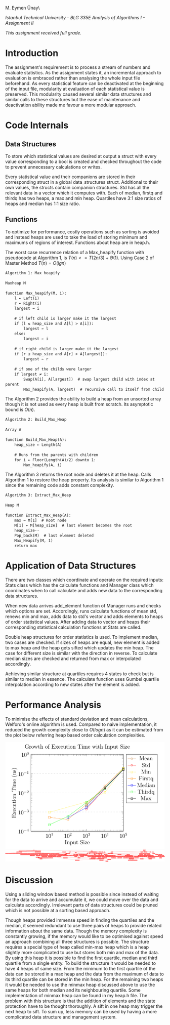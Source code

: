 
M. Eymen Ünay\

*Istanbul Technical University - BLG 335E Analysis of Algorithms I - Assignment II*

*This assignment received full grade.*

# Introduction

The assignment's requirement is to process a stream of numbers and
evaluate statistics. As the assignment states it, an incremental
approach to evaluation is embraced rather than analysing the whole input
file beforehand. As every statistical feature can be deactivated at the
beginning of the input file, modularity at evaluation of each
statistical value is preserved. This modularity caused several similar
data structures and similar calls to these structures but the ease of
maintenance and deactivation ability made me favour a more modular
approach.

# Code Internals

## Data Structures

To store which statistical values are desired at output a struct with
every value corresponding to a bool is created and checked throughout
the code to prevent unnecessary calculations or writes.

Every statistical value and their companions are stored in their
corresponding struct in a global data_structures struct. Additional to
their own values, the structs contain companion structures. Std has all
the relevant data in a vector which it computes with. Each of median,
firstq and thirdq has two heaps, a max and min heap. Quartiles have 3:1
size ratios of heaps and median has 1:1 size ratio.

## Functions

To optimize for performance, costly operations such as sorting is
avoided and instead heaps are used to take the load of storing minimum
and maximums of regions of interest. Functions about heap are in heap.h.

The worst case recurrence relation of a Max_heapify function with
pseudocode at Algorithm 1, is $T(n) <= T(2n/3) + \Theta(1)$. Using
Case 2 of Master Method $T(n) = O(lg n)$

```pseudocode
Algorithm 1: Max heapify

Maxheap M

function Max_heapify(M, i):
    l ← Left(i)
    r ← Right(i)
    largest ← i
    
    # if left child is larger make it the largest
    if (l ≤ heap_size and A[l] > A[i]):
        largest ← l
    else:
        largest ← i
    
    # if right child is larger make it the largest
    if (r ≤ heap_size and A[r] > A[largest]):
        largest ← r
    
    # if one of the childs were larger
    if largest ≠ i:
        Swap(A[i], A[largest])  # swap largest child with index at parent
        Max_heapify(A, largest)  # recursive call to itself from child

```

The Algorithm 2 provides the ability to build a heap
from an unsorted array though it is not used as every heap is built from
scratch. Its asymptotic bound is $O(n)$.

```pseudocode
Algorithm 2: Build_Max_Heap

Array A

function Build_Max_Heap(A):
    heap_size ← Length(A)
    
    # Runs from the parents with children
    for i ← Floor(Length(A)/2) downto 1:
        Max_heapify(A, i)
```

The Algorithm 3 returns the root node and deletes it
at the heap. Calls Algorithm 1 to restore the heap property. Its analysis
is similar to Algorithm 1 since the remaining code adds constant
complexity.

```pseudocode
Algorithm 3: Extract_Max_Heap

Heap M

function Extract_Max_Heap(A):
    max ← M[1]  # Root node
    M[1] ← M[heap_size]  # last element becomes the root
    heap_size--
    Pop_back(M)  # last element deleted
    Max_Heapify(M, 1)
    return max
```

# Application of Data Structures

There are two classes which coordinate and operate on the required
inputs: Stats class which has the calculate functions and Manager class
which coordinates when to call calculate and adds new data to the
corresponding data structures.

When new data arrives add_element function of Manager runs and checks
which options are set. Accordingly, runs calculate functions of mean
std, renews min and max, adds data to std's vector and adds elements to
heaps of order statistical values. After adding data to vector and heaps
their corresponding statistical calculation functions at Stats are
called.

Double heap structures for order statistics is used. To implement
median, two cases are checked. If sizes of heaps are equal, new element
is added to max heap and the heap gets sifted which updates the min
heap. The case for different size is similar with the direction in
reverse. To calculate median sizes are checked and returned from max or
interpolated accordingly.

Achieving similar structure at quartiles requires 4 states to check but
is similar to median in essence. The calculate function uses Gumbel
quartile interpolation according to new states after the element is
added.

# Performance Analysis

To minimise the effects of standard deviation and mean calculations,
Welford's online algorithm is used. Compared to naive implementation, it
reduced the growth complexity close to $O(logn)$ as it can be estimated
from the plot below referring heap based order calculation complexities.

![](./res/exec_plot.png)
![](./res/call_profile.png)

# Discussion

Using a sliding window based method is possible since instead of waiting
for the data to arrive and accumulate it, we could move over the data
and calculate accordingly. Irrelevant parts of data structures could be
pruned which is not possible at a sorting based approach.

Though heaps provided immense speed in finding the quartiles and the
median, it seemed redundant to use three pairs of heaps to provide
related information about the same data. Though the memory complexity is
constantly growing, if the memory would like to be optimised against
speed an approach combining all three structures is possible. The
structure requires a special type of heap called min-max heap which is a
heap slightly more complicated to use but stores both min and max of the
data. By using this heap it is possible to find the first quartile,
median and third quartile from a single entity. To build the structure
it would be needed to have 4 heaps of same size. From the minimum to the
first quartile of the data can be stored in a max heap and the data from
the maximum of data to its third quartile can be stored in the min heap.
For the remaining two heaps it would be needed to use the minmax heap
discussed above to use the same heaps for both median and its
neighbouring quartile. Some implementation of minmax heap can be found
in my heap.h file. The problem with this structure is that the addition
of elements and the state protection have to be thought thoroughly. A
sift in one heap may trigger the next heap to sift. To sum up, less
memory can be used by having a more complicated data structure and
management system.
